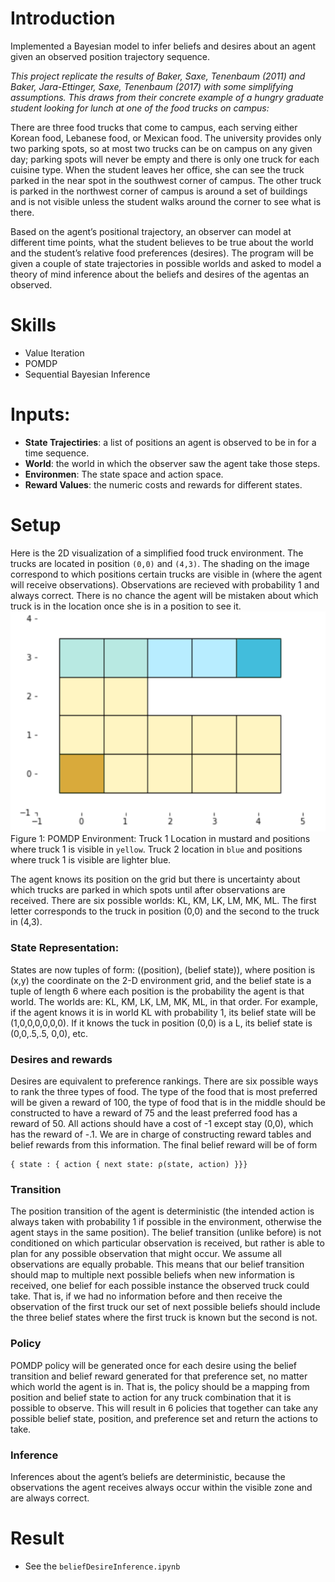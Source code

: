 # Introduction

Implemented a Bayesian model to infer beliefs and desires about an agent given an observed position trajectory sequence. 

_This project replicate the results of Baker, Saxe, Tenenbaum (2011) and Baker, Jara-Ettinger, Saxe, Tenenbaum (2017) with some simplifying assumptions. This draws from their concrete example of a hungry graduate student looking for lunch at one of the food trucks on campus:_

There are three food trucks that come to campus, each serving either Korean food, Lebanese food, or Mexican food. The university provides only two parking spots, so at most two trucks can be on campus on any given day; parking spots will never be empty and there is only one truck for each cuisine type. When the student leaves her office, she can see the truck parked in the near spot in the southwest corner of campus. The other truck is parked in the northwest corner of campus is around a set of buildings and is not visible unless the student walks around the corner to see what is there.


Based on the agent’s positional trajectory, an observer can model at different time points, what the student believes to be true about the world and the student’s relative food preferences (desires). The program will be given a couple of state trajectories in possible worlds and asked to model a theory of mind inference about the beliefs and desires of the agentas an observed.

# Skills

* Value Iteration
* POMDP
* Sequential Bayesian Inference

# Inputs:

* **State Trajectiries**: a list of positions an agent is observed to be in for a time sequence.
* **World**: the world in which the observer saw the agent take those steps.
* **Environmen**: The state space and action space.
* **Reward Values**: the numeric costs and rewards for different states.

# Setup
Here is the 2D visualization of a simplified food truck environment.  The trucks are located in position `(0,0)` and `(4,3)`. The shading on the image correspond to which positions certain trucks are visible in (where the agent will receive observations). Observations are recieved with probability 1 and always correct. There is no chance the agent will be mistaken about which truck is in the location once she is in a position to see it.
![setup](setup.jpg)
Figure 1: POMDP Environment: Truck 1 Location in mustard and positions where truck 1 is visible in `yellow`. Truck 2 location in `blue` and positions where truck 1 is visible are lighter blue.

The agent knows its position on the grid but there is uncertainty about which trucks are parked in which spots until after observations are received. There are six possible worlds: KL, KM, LK, LM, MK, ML. The first letter corresponds to the truck in position (0,0) and the second to the truck in (4,3).

### State Representation:
States are now tuples of form: ((position), (belief state)), where position is (x,y) the coordinate on the 2-D environment grid, and the belief state is a tuple of length 6 where each position is the probability the agent is that world. The worlds are: KL, KM, LK, LM, MK, ML, in that order. For example, if the agent knows it is in world KL with probability 1, its belief state will be (1,0,0,0,0,0,0). If it knows the tuck in position (0,0) is a L, its belief state is (0,0,.5,.5, 0,0), etc. 

### Desires and rewards
Desires are equivalent to preference rankings. There are six possible ways to rank the three types of food. The type of the food that is most preferred will be given a reward of 100, the type of food that is in the middle should be constructed to have a reward of 75 and the least preferred food has a reward of 50. All actions should have a cost of -1 except stay (0,0), which has the reward of -.1. We are in charge of constructing reward tables and belief rewards from this information. The final belief reward will be of form 

``` (python)
{ state : { action { next state: ρ(state, action) }}}

```

### Transition
The position transition of the agent is deterministic (the intended action is always taken with probability 1 if possible in the environment, otherwise the agent stays in the same position). The belief transition (unlike before) is not conditioned on which particular observation is received, but rather is able to plan for any possible observation that might occur. We assume all observations are equally probable. This means that our belief transition should map to multiple next possible beliefs when new information is received, one belief for each possible instance the observed truck could take. That is, if we had no information before and then receive the observation of the first truck our set of next possible beliefs should include the three belief states where the first truck is known but the second is not.

### Policy
POMDP policy will be generated once for each desire using the belief transition and belief reward generated for that preference set, no matter which world the agent is in. That is, the policy should be a mapping from position and belief state to action for any truck combination that it is possible to observe. This will result in 6 policies that together can take any possible belief state, position, and preference set and return the actions to take.

### Inference
Inferences about the agent’s beliefs are deterministic, because the observations the agent receives always occur within the visible zone and are always correct. 



# Result

* See the `beliefDesireInference.ipynb` 

